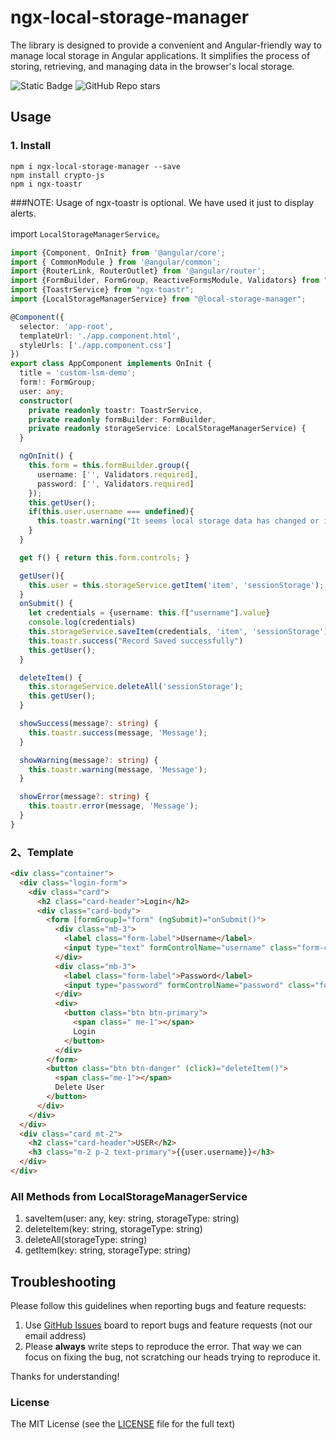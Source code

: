 # ngx-local-storage-manager

The library is designed to provide a convenient and Angular-friendly way to manage local storage in Angular applications. It simplifies the process of storing, retrieving, and managing data in the browser's local storage.

![Static Badge](https://img.shields.io/badge/build-passing-brightgreen)
![GitHub Repo stars](https://img.shields.io/github/stars/raju/ngx-multilingual)

## Usage

### 1. Install

```
npm i ngx-local-storage-manager --save
npm install crypto-js
npm i ngx-toastr

```
###NOTE: Usage of ngx-toastr is optional. We have used it just to display alerts.

import `LocalStorageManagerService`。

```typescript
import {Component, OnInit} from '@angular/core';
import { CommonModule } from '@angular/common';
import {RouterLink, RouterOutlet} from '@angular/router';
import {FormBuilder, FormGroup, ReactiveFormsModule, Validators} from "@angular/forms";
import {ToastrService} from "ngx-toastr";
import {LocalStorageManagerService} from "@local-storage-manager";

@Component({
  selector: 'app-root',
  templateUrl: './app.component.html',
  styleUrls: ['./app.component.css']
})
export class AppComponent implements OnInit {
  title = 'custom-lsm-demo';
  form!: FormGroup;
  user: any;
  constructor(
    private readonly toastr: ToastrService,
    private readonly formBuilder: FormBuilder,
    private readonly storageService: LocalStorageManagerService) {
  }

  ngOnInit() {
    this.form = this.formBuilder.group({
      username: ['', Validators.required],
      password: ['', Validators.required]
    });
    this.getUser();
    if(this.user.username === undefined){
      this.toastr.warning("It seems local storage data has changed or is deleted")
    }
  }

  get f() { return this.form.controls; }

  getUser(){
    this.user = this.storageService.getItem('item', 'sessionStorage');
  }
  onSubmit() {
    let credentials = {username: this.f["username"].value}
    console.log(credentials)
    this.storageService.saveItem(credentials, 'item', 'sessionStorage');
    this.toastr.success("Record Saved successfully")
    this.getUser();
  }

  deleteItem() {
    this.storageService.deleteAll('sessionStorage');
    this.getUser();
  }

  showSuccess(message?: string) {
    this.toastr.success(message, 'Message');
  }

  showWarning(message?: string) {
    this.toastr.warning(message, 'Message');
  }

  showError(message?: string) {
    this.toastr.error(message, 'Message');
  }
}
```

### 2、Template

```html
<div class="container">
  <div class="login-form">
    <div class="card">
      <h2 class="card-header">Login</h2>
      <div class="card-body">
        <form [formGroup]="form" (ngSubmit)="onSubmit()">
          <div class="mb-3">
            <label class="form-label">Username</label>
            <input type="text" formControlName="username" class="form-control" />
          </div>
          <div class="mb-3">
            <label class="form-label">Password</label>
            <input type="password" formControlName="password" class="form-control" />
          </div>
          <div>
            <button class="btn btn-primary">
              <span class=" me-1"></span>
              Login
            </button>
          </div>
        </form>
        <button class="btn btn-danger" (click)="deleteItem()">
          <span class="me-1"></span>
          Delete User
        </button>
      </div>
    </div>
  </div>
  <div class="card mt-2">
    <h2 class="card-header">USER</h2>
    <h3 class="m-2 p-2 text-primary">{{user.username}}</h3>
  </div>
</div>
```

### All Methods from LocalStorageManagerService
1. saveItem(user: any, key: string, storageType: string)
2. deleteItem(key: string, storageType: string)
3. deleteAll(storageType: string)
4. getItem(key: string, storageType: string)

   

## Troubleshooting

Please follow this guidelines when reporting bugs and feature requests:

1. Use [GitHub Issues](https://github.com/raju/local-storage-manager/issues) board to report bugs and feature requests (not our email address)
2. Please **always** write steps to reproduce the error. That way we can focus on fixing the bug, not scratching our heads trying to reproduce it.

Thanks for understanding!

### License

The MIT License (see the [LICENSE](https://github.com/raju/local-storage-manager/blob/main/LICENSE) file for the full text)
